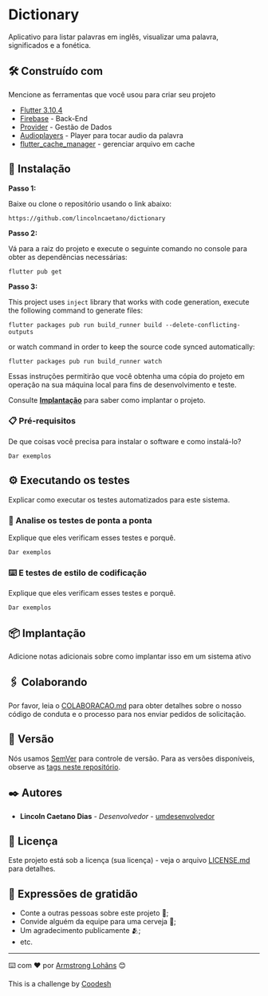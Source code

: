 # Dictionary

Aplicativo para listar palavras em inglês, visualizar uma palavra, significados e a fonética.

## 🛠️ Construído com

Mencione as ferramentas que você usou para criar seu projeto

* [Flutter 3.10.4](https://docs.flutter.dev/release/archive)
* [Firebase](http://www.dropwizard.io/1.0.2/docs/) - Back-End
* [Provider](https://maven.apache.org/) - Gestão de Dados
* [Audioplayers]() - Player para tocar audio da palavra
* [flutter_cache_manager]() - gerenciar arquivo em cache


## 🚀 Instalação

**Passo 1:**

Baixe ou clone o repositório usando o link abaixo:

```
https://github.com/lincolncaetano/dictionary
```

**Passo 2:**

Vá para a raiz do projeto e execute o seguinte comando no console para obter as dependências necessárias:

```
flutter pub get 
```

**Passo 3:**

This project uses `inject` library that works with code generation, execute the following command to generate files:

```
flutter packages pub run build_runner build --delete-conflicting-outputs
```

or watch command in order to keep the source code synced automatically:

```
flutter packages pub run build_runner watch
```

Essas instruções permitirão que você obtenha uma cópia do projeto em operação na sua máquina local para fins de desenvolvimento e teste.

Consulte **[Implantação](#-implanta%C3%A7%C3%A3o)** para saber como implantar o projeto.

### 📋 Pré-requisitos

De que coisas você precisa para instalar o software e como instalá-lo?

```
Dar exemplos
```


## ⚙️ Executando os testes

Explicar como executar os testes automatizados para este sistema.

### 🔩 Analise os testes de ponta a ponta

Explique que eles verificam esses testes e porquê.

```
Dar exemplos
```

### ⌨️ E testes de estilo de codificação

Explique que eles verificam esses testes e porquê.

```
Dar exemplos
```

## 📦 Implantação

Adicione notas adicionais sobre como implantar isso em um sistema ativo



## 🖇️ Colaborando

Por favor, leia o [COLABORACAO.md](https://gist.github.com/usuario/linkParaInfoSobreContribuicoes) para obter detalhes sobre o nosso código de conduta e o processo para nos enviar pedidos de solicitação.

## 📌 Versão

Nós usamos [SemVer](http://semver.org/) para controle de versão. Para as versões disponíveis, observe as [tags neste repositório](https://github.com/suas/tags/do/projeto).

## ✒️ Autores

* **Lincoln Caetano Dias** - *Desenvolvedor* - [umdesenvolvedor](https://github.com/linkParaPerfil)


## 📄 Licença

Este projeto está sob a licença (sua licença) - veja o arquivo [LICENSE.md](https://github.com/usuario/projeto/licenca) para detalhes.

## 🎁 Expressões de gratidão

* Conte a outras pessoas sobre este projeto 📢;
* Convide alguém da equipe para uma cerveja 🍺;
* Um agradecimento publicamente 🫂;
* etc.


---
⌨️ com ❤️ por [Armstrong Lohãns](https://gist.github.com/lohhans) 😊

This is a challenge by [Coodesh](https://coodesh.com/)
